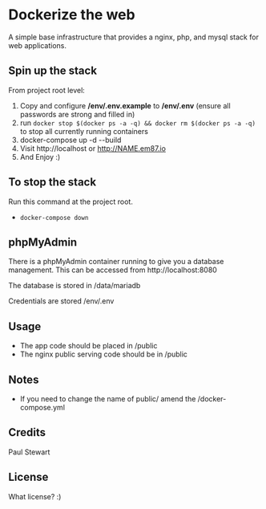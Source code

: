 # Dockerize the web

A simple base infrastructure that provides a nginx, php, and mysql stack for web applications.

## Spin up the stack

From project root level: 

1. Copy and configure **/env/.env.example** to **/env/.env** (ensure all passwords are strong and filled in) 
2. run `docker stop $(docker ps -a -q) && docker rm $(docker ps -a -q)` to stop all currently running containers
2. docker-compose up -d --build
2. Visit http://localhost or http://NAME.em87.io
3. And Enjoy :)

## To stop the stack

Run this command at the project root.

* `docker-compose down`

## phpMyAdmin

There is a phpMyAdmin container running to give you a database management. This can be accessed from http://localhost:8080

The database is stored in /data/mariadb

Credentials are stored /env/.env

## Usage

* The app code should be placed in /public
* The nginx public serving code should be in /public

## Notes

* If you need to change the name of public/ amend the /docker-compose.yml

## Credits

Paul Stewart

## License

What license? :)